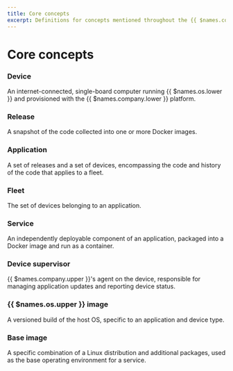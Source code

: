 ```yaml
---
title: Core concepts
excerpt: Definitions for concepts mentioned throughout the {{ $names.company.lower }} documentation
---
```


# Core concepts

### Device

An internet-connected, single-board computer running {{ $names.os.lower }} and provisioned with the {{ $names.company.lower }} platform.

### Release

A snapshot of the code collected into one or more Docker images.

### Application

A set of releases and a set of devices, encompassing the code and history of the code that applies to a fleet.

### Fleet

The set of devices belonging to an application.

### Service

An independently deployable component of an application, packaged into a Docker image and run as a container.

### Device supervisor

{{ $names.company.upper }}'s agent on the device, responsible for managing application updates and reporting device status.

### {{ $names.os.upper }} image

A versioned build of the host OS, specific to an application and device type.

### Base image

A specific combination of a Linux distribution and additional packages, used as the base operating environment for a service.
